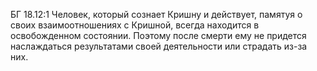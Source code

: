 БГ 18.12:1	Человек, который сознает Кришну и действует, памятуя о своих взаимоотношениях с Кришной, всегда находится в освобожденном состоянии. Поэтому после смерти ему не придется наслаждаться результатами своей деятельности или страдать из-за них.